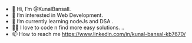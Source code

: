 - 👋 Hi, I’m @KunalBansall.
- 👀 I’m interested in Web Development.
- 🌱 I’m currently learning nodeJs and DSA . 
- 😮‍💨 I love to code n find more easy solutions.  .. 
- 📫 How to reach me https://www.linkedin.com/in/kunal-bansal-kb7670/
 
<!---
KunalBansall/KunalBansall is a ✨ special ✨     ❤️repository because its `README.md` (this file) appears on your GitHub profile.
You can click the Preview link to take a look at your changes.
--->
 
